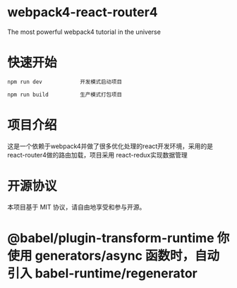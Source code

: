 # webpack4-react-router4
The most powerful webpack4 tutorial in the universe
# 快速开始
```javascript
npm run dev            开发模式启动项目

npm run build          生产模式打包项目
```
# 项目介绍
这是一个依赖于webpack4并做了很多优化处理的react开发环境，采用的是react-router4做的路由加载，项目采用
react-redux实现数据管理

# 开源协议
本项目基于 MIT 协议，请自由地享受和参与开源。

# @babel/plugin-transform-runtime  你使用 generators/async 函数时，自动引入 babel-runtime/regenerator 




    

